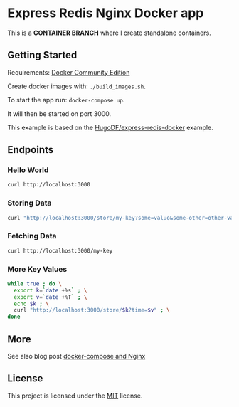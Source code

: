 # Express Redis Nginx Docker app

This is a __CONTAINER BRANCH__ where I create standalone containers.

## Getting Started

Requirements: [Docker Community Edition](https://www.docker.com/community-edition)

Create docker images with: `./build_images.sh`.

To start the app run: `docker-compose up`.

It will then be started on port 3000.

This example is based on the [HugoDF/express-redis-docker](https://github.com/HugoDF/express-redis-docker) example.

## Endpoints

### Hello World

```sh
curl http://localhost:3000
```

### Storing Data

```sh
curl "http://localhost:3000/store/my-key?some=value&some-other=other-value"
```

### Fetching Data

```sh
curl http://localhost:3000/my-key
```

### More Key Values

```sh
while true ; do \
  export k=`date +%s` ; \
  export v=`date +%T` ; \
  echo $k ; \
  curl "http://localhost:3000/store/$k?time=$v" ; \
done
```

## More

See also blog post [docker-compose and Nginx](https://www.larsgregori.de/2020/11/24/docker-compose-and-nginx/)

## License

This project is licensed under the [MIT](LICENSE/MIT.txt) license.
